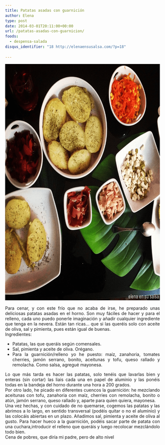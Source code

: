 ```yaml
---
title: Patatas asadas con guarnición
author: Elena
type: post
date: 2014-03-01T20:11:00+00:00
url: /patatas-asadas-con-guarnicion/
foods:
  - despensa-salada
disqus_identifier: "18 http://elenaensusalsa.com/?p=18"

---
```

[<img class="alignnone size-full wp-image-196" src="/2018/03/Patatas-252520asadas_thumb-25255B19-25255D.png" alt="" width="768" height="768" />][1]

<div align="justify">
  Para cenar, y con este frío que no acaba de irse, he preparado unas deliciosas patatas asadas en el horno. Son muy fáciles de hacer y para el relleno, cada uno puedo ponerle imaginación y añadir cualquier ingrediente que tenga en la nevera. Están tan ricas… que si las queréis solo con aceite de oliva, sal y pimienta, pues están igual de buenas.
</div>

<div align="justify">
  Ingredientes:
</div>

  * <div align="justify">
      Patatas, las que queráis según comensales.
    </div>

  * <div align="justify">
      Sal, pimienta y aceite de oliva. Orégano.
    </div>

  * <div align="justify">
      Para la guarnición/relleno yo he puesto: maíz, zanahoria, tomates cherries, jamón serrano, bonito, aceitunas y tofu, queso rallado y remolacha. Como salsa, agregué mayonesa.
    </div>

<div align="justify">
  Lo que más tarda es hacer las patatas, solo tenéis que lavarlas bien y enteras (sin cortar) las liais cada una en papel de aluminio y las ponéis todas en la bandeja del horno durante una hora a 200 grados.
</div>

<div align="justify">
  Por otro lado, he picado en diferentes cuencos la guarnición: he mezclando aceitunas con tofu, zanahoria con maíz, cherries con remolacha, bonito o atún, jamón serrano, queso rallado y, aparte para quien quiera, mayonesa.
</div>

<div align="justify">
  Una vez hechas, y con cuidado de no quemarse, cogemos las patatas y las abrimos a lo largo, en sentido transversal (podéis quitar o no el aluminio) y las colocáis abiertas en un plazo. Añadimos sal, pimienta y aceite de oliva al gusto. Para hacer hueco a la guarnición, podéis sacar parte de patata con una cuchara,introducir el relleno que queráis y luego recolocar mezclándolo todo bien.
</div>

<div align="justify">
  Cena de pobres, que diría mi padre, pero de alto nivel
</div>

 [1]: /2018/03/Patatas-252520asadas_thumb-25255B19-25255D.png
